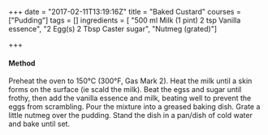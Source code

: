 +++
date = "2017-02-11T13:19:16Z"
title = "Baked Custard"
courses = ["Pudding"]
tags = []
ingredients = [
	"500 ml Milk (1 pint) 2 tsp Vanilla essence",
	"2 Egg(s) 2 Tbsp Caster sugar",
	"Nutmeg (grated)"]

+++

#### Method
Preheat the oven to 150°C (300°F, Gas Mark 2).
Heat the milk until a skin forms on the surface (ie scald the milk). Beat the
egss and sugar until frothy, then add the vanilla essence and milk, beating
well to prevent the eggs from scrambling. Pour the mixture into a greased
baking dish. Grate a little nutmeg over the pudding. Stand the dish in a
pan/dish of cold water and bake until set.